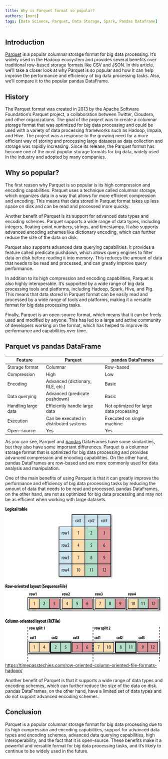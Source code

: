 ```yaml
---
title: Why is Parquet format so popular?
authors: [mori]
tags: [Data Science, Parquet, Data Storage, Spark, Pandas Dataframe]
---
```


## Introduction

[Parquet](https://parquet.apache.org/) is a popular columnar storage format for big data processing. It’s widely used in the Hadoop ecosystem and provides several benefits over traditional row-based storage formats like CSV and JSON. In this article, we’ll take a closer look at why Parquet is so popular and how it can help improve the performance and efficiency of big data processing tasks. Also, we’ll compare it to the popular pandas DataFrame.

<!--truncate-->

## History

The Parquet format was created in 2013 by the Apache Software Foundation’s Parquet project, a collaboration between Twitter, Cloudera, and other organizations. The goal of the project was to create a columnar storage format that was optimized for big data processing and could be used with a variety of data processing frameworks such as Hadoop, Impala, and Hive. The project was a response to the growing need for a more efficient way of storing and processing large datasets as data collection and storage was rapidly increasing. Since its release, the Parquet format has become one of the most popular storage formats for big data, widely used in the industry and adopted by many companies.

## Why so popular?

The first reason why Parquet is so popular is its high compression and encoding capabilities. Parquet uses a technique called columnar storage, which organizes data in a way that allows for more efficient compression and encoding. This means that data stored in Parquet format takes up less space on disk and can be read and processed more quickly.

Another benefit of Parquet is its support for advanced data types and encoding schemes. Parquet supports a wide range of data types, including integers, floating-point numbers, strings, and timestamps. It also supports advanced encoding schemes like dictionary encoding, which can further reduce the size of the data on disk.

Parquet also supports advanced data querying capabilities. It provides a feature called predicate pushdown, which allows query engines to filter data on disk before reading it into memory. This reduces the amount of data that needs to be read and processed, and can greatly improve query performance.

In addition to its high compression and encoding capabilities, Parquet is also highly interoperable. It’s supported by a wide range of big data processing tools and platforms, including Hadoop, Spark, Hive, and Pig. This means that data stored in Parquet format can be easily read and processed by a wide range of tools and platforms, making it a versatile format for big data processing tasks.

Finally, Parquet is an open-source format, which means that it can be freely used and modified by anyone. This has led to a large and active community of developers working on the format, which has helped to improve its performance and capabilities over time.

## Parquet vs pandas DataFrame

| Feature             | Parquet                                | pandas DataFrames                       |
| ------------------- | -------------------------------------- | --------------------------------------- |
| Storage format      | Columnar                               | Row-based                               |
| Compression         | High                                   | Low                                     |
| Encoding            | Advanced (dictionary, RLE, etc.)       | Basic                                   |
| Data querying       | Advanced (predicate pushdown)          | Basic                                   |
| Handling large data | Efficiently handle large data          | Not optimized for large data processing |
| Execution           | Can be executed in distributed systems | Executed on single machine              |
| Open-source         | Yes                                    | Yes                                     |

As you can see, Parquet and [pandas](https://pandas.pydata.org/) DataFrames have some similarities, but they also have some important differences. Parquet is a columnar storage format that is optimized for big data processing and provides advanced compression and encoding capabilities. On the other hand, pandas DataFrames are row-based and are more commonly used for data analysis and manipulation.

One of the main benefits of using Parquet is that it can greatly improve the performance and efficiency of big data processing tasks by reducing the amount of data that needs to be read and processed. pandas DataFrames, on the other hand, are not as optimized for big data processing and may not be as efficient when working with large datasets.

![](img/parquet-row-col.jpeg)
https://timepasstechies.com/row-oriented-column-oriented-file-formats-hadoop/

Another benefit of Parquet is that it supports a wide range of data types and encoding schemes, which can further reduce the size of the data on disk. pandas DataFrames, on the other hand, have a limited set of data types and do not support advanced encoding schemes.

## Conclusion

Parquet is a popular columnar storage format for big data processing due to its high compression and encoding capabilities, support for advanced data types and encoding schemes, advanced data querying capabilities, high interoperability, and the fact that it is open-source. These benefits make it a powerful and versatile format for big data processing tasks, and it’s likely to continue to be widely used in the future.
